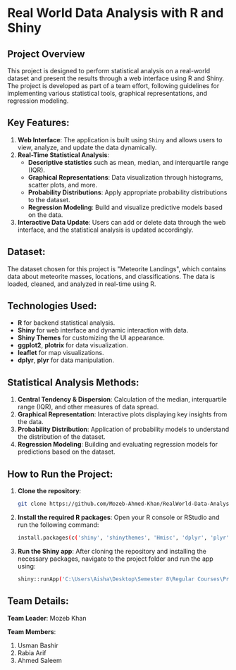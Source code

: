 # Real World Data Analysis with R and Shiny

## Project Overview
This project is designed to perform statistical analysis on a real-world dataset and present the results through a web interface using R and Shiny. The project is developed as part of a team effort, following guidelines for implementing various statistical tools, graphical representations, and regression modeling.

## Key Features:
1. **Web Interface**: The application is built using `Shiny` and allows users to view, analyze, and update the data dynamically.
2. **Real-Time Statistical Analysis**: 
   - **Descriptive statistics** such as mean, median, and interquartile range (IQR).
   - **Graphical Representations**: Data visualization through histograms, scatter plots, and more.
   - **Probability Distributions**: Apply appropriate probability distributions to the dataset.
   - **Regression Modeling**: Build and visualize predictive models based on the data.
3. **Interactive Data Update**: Users can add or delete data through the web interface, and the statistical analysis is updated accordingly.
   
## Dataset:
The dataset chosen for this project is "Meteorite Landings", which contains data about meteorite masses, locations, and classifications. The data is loaded, cleaned, and analyzed in real-time using R.

## Technologies Used:
- **R** for backend statistical analysis.
- **Shiny** for web interface and dynamic interaction with data.
- **Shiny Themes** for customizing the UI appearance.
- **ggplot2**, **plotrix** for data visualization.
- **leaflet** for map visualizations.
- **dplyr**, **plyr** for data manipulation.

## Statistical Analysis Methods:
1. **Central Tendency & Dispersion**: Calculation of the median, interquartile range (IQR), and other measures of data spread.
2. **Graphical Representation**: Interactive plots displaying key insights from the data.
3. **Probability Distribution**: Application of probability models to understand the distribution of the dataset.
4. **Regression Modeling**: Building and evaluating regression models for predictions based on the dataset.

## How to Run the Project:
1. **Clone the repository**: 
   ```bash
   git clone https://github.com/Mozeb-Ahmed-Khan/RealWorld-Data-Analysis-with-R-and-Shiny.git
2. **Install the required R packages**: Open your R console or RStudio and run the following command:
   ```bash
   install.packages(c('shiny', 'shinythemes', 'Hmisc', 'dplyr', 'plyr', 'magrittr', 'plotrix', 'ggplot2', 'leaflet', 'leaflet.extras', 'DT', 'htmltools'))
3. **Run the Shiny app**: After cloning the repository and installing the necessary packages, navigate to the project folder and run the app using:
   ```bash
   shiny::runApp('C:\Users\Aisha\Desktop\Semester 8\Regular Courses\Probability & Statistics')

## Team Details:
**Team Leader**: 
Mozeb Khan

**Team Members**:
1. Usman Bashir
2. Rabia Arif
3. Ahmed Saleem
